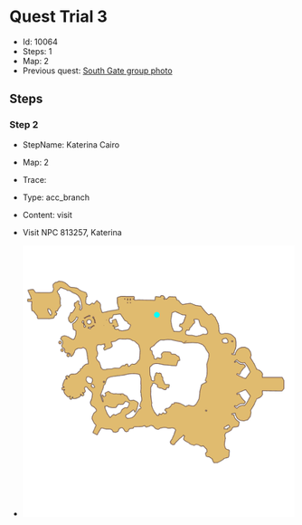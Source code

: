 # Quest Trial 3

- Id: 10064
- Steps: 1
- Map: 2
- Previous quest: [South Gate group photo](10011.md)

## Steps

### Step 2
- StepName:  Katerina Cairo
- Map:  2
- Trace:  
- Type:  acc_branch
- Content:  visit
- Visit NPC 813257, Katerina

- ![images/10064_2.png](images/10064_2.png)


